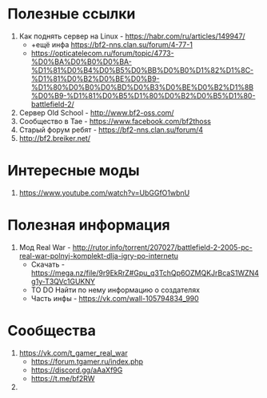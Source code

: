 # Полезные ссылки
1. Как поднять сервер на Linux - https://habr.com/ru/articles/149947/
    - +ещё инфа https://bf2-nns.clan.su/forum/4-77-1
    - https://opticatelecom.ru/forum/topic/4773-%D0%BA%D0%B0%D0%BA-%D1%81%D0%B4%D0%B5%D0%BB%D0%B0%D1%82%D1%8C-%D1%81%D0%B2%D0%BE%D0%B9-%D1%80%D0%B0%D0%BD%D0%B3%D0%BE%D0%B2%D1%8B%D0%B9-%D1%81%D0%B5%D1%80%D0%B2%D0%B5%D1%80-battlefield-2/
3. Сервер Old School - http://www.bf2-oss.com/
4. Сообщество в Тае - https://www.facebook.com/bf2thoss
5. Старый форум ребят - https://bf2-nns.clan.su/forum/4
6. http://bf2.breiker.net/

# Интересные моды
1. https://www.youtube.com/watch?v=UbGGfO1wbnU


# Полезная информация
1. Мод Real War - http://rutor.info/torrent/207027/battlefield-2-2005-pc-real-war-polnyj-komplekt-dlja-igry-po-internetu
    - Скачать - https://mega.nz/file/9r9EkRrZ#Gpu_q3TchQp6OZMQKJrBcaS1WZN4g1y-T3QVc1GUKNY
    - TO DO Найти по нему информацию о создателях
    - Часть инфы - https://vk.com/wall-105794834_990


# Сообщества
1. https://vk.com/t_gamer_real_war
    - https://forum.tgamer.ru/index.php
    - https://discord.gg/aAaXf9G
    - https://t.me/bf2RW
3. 
